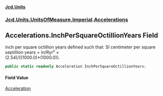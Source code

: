 #### [Jcd.Units](index.md 'index')
### [Jcd.Units.UnitsOfMeasure.Imperial](Jcd.Units.UnitsOfMeasure.Imperial.md 'Jcd.Units.UnitsOfMeasure.Imperial').[Accelerations](Accelerations.md 'Jcd.Units.UnitsOfMeasure.Imperial.Accelerations')

## Accelerations.InchPerSquareOctillionYears Field

inch per square octillion years defined such that: SI centimeter per square septillion years = in/Ryr² ×  
(2.54)/((1000.0)*(1000.0)).

```csharp
public static readonly Acceleration InchPerSquareOctillionYears;
```

#### Field Value
[Acceleration](Acceleration.md 'Jcd.Units.UnitTypes.Acceleration')